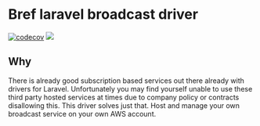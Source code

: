 # Bref laravel broadcast driver
[![codecov](https://codecov.io/gh/danniehansen/bref-laravel-broadcast/branch/master/graph/badge.svg)](https://codecov.io/gh/danniehansen/bref-laravel-broadcast)
![](https://github.com/danniehansen/bref-laravel-broadcast/workflows/Test%20workflow/badge.svg?branch=master)

## Why
There is already good subscription based services out there already with drivers for Laravel.
Unfortunately you may find yourself unable to use these third party hosted services at times due to company policy or contracts disallowing this.
This driver solves just that. Host and manage your own broadcast service on your own AWS account.
